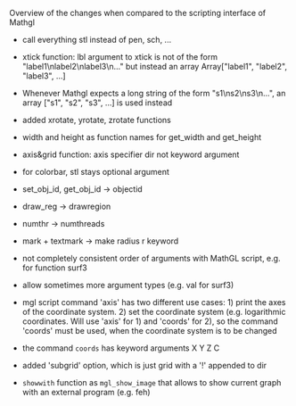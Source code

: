 Overview of the changes when compared to the scripting interface of Mathgl

* call everything stl instead of pen, sch, ...
* xtick function: lbl argument to xtick is not of the form
  "label1\nlabel2\nlabel3\n..." but instead an array 
  Array["label1", "label2", "label3", ...]
* Whenever Mathgl expects a long string of the form
"s1\ns2\ns3\n...", an array ["s1", "s2", "s3", ...] is used instead
* added xrotate, yrotate, zrotate functions
* width and height as function names for get_width and get_height

* axis&grid function: axis specifier dir not keyword argument
* for colorbar, stl stays optional argument
* set_obj_id, get_obj_id -> objectid
* draw_reg -> drawregion
* numthr -> numthreads
* mark + textmark -> make radius r keyword
* not completely consistent order of arguments with MathGL script, e.g.
for function surf3
* allow sometimes more argument types (e.g. val for surf3)
* mgl script command 'axis' has two different use cases: 1) print the
axes of the coordinate system. 2) set the coordinate system (e.g.
    logarithmic coordinates. Will use 'axis' for 1) and 'coords' for
2), so the command 'coords' must be used, when the coordinate system is
to be changed
* the command `coords` has keyword arguments X Y Z C
* added 'subgrid' option, which is just grid with a '!' appended to dir
* `showwith` function as `mgl_show_image` that allows to show current graph
with an external program (e.g. feh)
